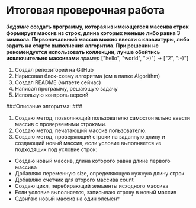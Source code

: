 # Итоговая проверочная работа #
__*Задание* создать программу, которая из имеющегося массива строк формирует массив из строк, длина которых меньше либо равна 3 символа. Первоначальный массив можно ввести с клавиатуры, либо задать на старте выполнения алгоритма. При решении не рекомендуется использовать коллекции, лучше обойтись исключительно массивами__
*пример*
["hello", "world", ":-)"] -> ["2", ":-)"]


1. Создал репозиторий на GitHub
2. Нарисовал блок-схему алгоритма (см в папке Algorithm)
3. Создал README (читаете сейчас)
4. Написал программу, решающую задачу
5. Использую контроль версий

###Описание алгоритма: ###
1. Создаю метод, позволяющий пользователю самостоятельно ввести массив с проверяемыми строками.
2. Создаю метод, печатающий массив пользователю.
3. Создаю метод, проверяющий строки на заданную длину и создающий новый массив, если условие выполняется из подходящих под условие строк:
* Создаю новый массив, длина которого равна длине первого массива
* Добавляю переменную size, определяющую нужную длину строк
* Добавляю счетчик для второго массива count
* Создаю цикл, перебирающий элементы исходного массива
* Если условие выполняется, записываю строку в новый массив
* Сдвигаю новый массив на один элемент


